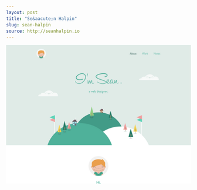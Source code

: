 ```yaml
---
layout: post
title: "Se&aacute;n Halpin"
slug: sean-halpin
source: http://seanhalpin.io
---
```


<img src="/assets/img/screenshots/sean-halpin.jpg">
